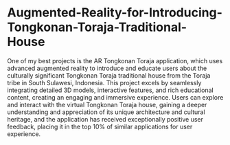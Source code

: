 # Augmented-Reality-for-Introducing-Tongkonan-Toraja-Traditional-House
  One of my best projects is the AR Tongkonan Toraja application, which uses advanced augmented reality to introduce and educate users about the culturally significant Tongkonan Toraja traditional house from the Toraja tribe in South Sulawesi, Indonesia. This project excels by seamlessly integrating detailed 3D models, interactive features, and rich educational content, creating an engaging and immersive experience. Users can explore and interact with the virtual Tongkonan Toraja house, gaining a deeper understanding and appreciation of its unique architecture and cultural heritage, and the application has received exceptionally positive user feedback, placing it in the top 10% of similar applications for user experience.
